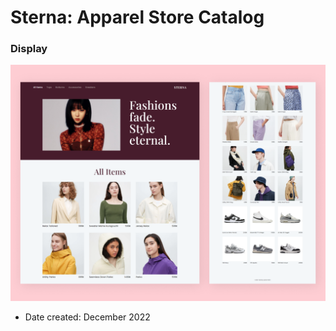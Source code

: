 # Sterna: Apparel Store Catalog

### Display
![Display](https://raw.githubusercontent.com/luqmanherifa/luqman-herifa-personal-portfolio-v2/main/public/works/sterna.png)

- Date created: December 2022

